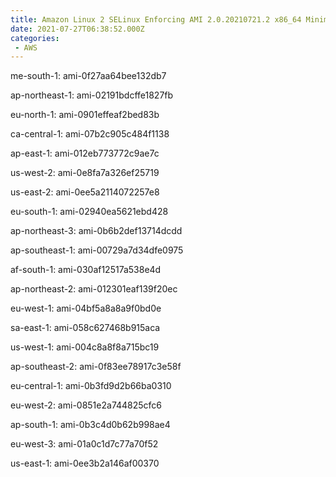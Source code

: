 ```yaml
---
title: Amazon Linux 2 SELinux Enforcing AMI 2.0.20210721.2 x86_64 Minimal HVM gp2
date: 2021-07-27T06:38:52.000Z
categories:
 - AWS
---
```


me-south-1: ami-0f27aa64bee132db7

ap-northeast-1: ami-02191bdcffe1827fb

eu-north-1: ami-0901effeaf2bed83b

ca-central-1: ami-07b2c905c484f1138

ap-east-1: ami-012eb773772c9ae7c

us-west-2: ami-0e8fa7a326ef25719

us-east-2: ami-0ee5a2114072257e8

eu-south-1: ami-02940ea5621ebd428

ap-northeast-3: ami-0b6b2def13714dcdd

ap-southeast-1: ami-00729a7d34dfe0975

af-south-1: ami-030af12517a538e4d

ap-northeast-2: ami-012301eaf139f20ec

eu-west-1: ami-04bf5a8a8a9f0bd0e

sa-east-1: ami-058c627468b915aca

us-west-1: ami-004c8a8f8a715bc19

ap-southeast-2: ami-0f83ee78917c3e58f

eu-central-1: ami-0b3fd9d2b66ba0310

eu-west-2: ami-0851e2a744825cfc6

ap-south-1: ami-0b3c4d0b62b998ae4

eu-west-3: ami-01a0c1d7c77a70f52

us-east-1: ami-0ee3b2a146af00370

